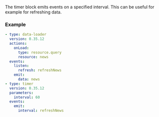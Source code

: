 The timer block emits events on a specified interval. This can be useful for example for refreshing
data.

### Example

```yaml
- type: data-loader
  version: 0.35.12
  actions:
    onLoad:
      type: resource.query
      resource: news
  events:
    listen:
      refresh: refreshNews
    emit:
      data: news
- type: timer
  version: 0.35.12
  parameters:
    interval: 60
  events:
    emit:
      interval: refreshNews
```
